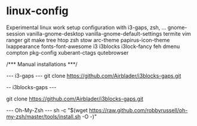 # linux-config
Experimental linux work setup configuration with i3-gaps, zsh, ...
gnome-session vanilla-gnome-desktop vanilla-gnome-default-settings 
termite vim ranger git make tree htop zsh stow 
arc-theme papirus-icon-theme lxappearance fonts-font-awesome 
i3 i3blocks i3lock-fancy feh dmenu compton 
pkg-config xuberant-ctags 
qutebrowser


/*** Manual installations ***/

--- i3-gaps ---
git clone https://github.com/Airblader/i3blocks-gaps.git

-- i3blocks-gaps ---

git clone https://github.com/Airblader/i3blocks-gaps.git

--- Oh-My-Zsh ---
sh -c "$(wget https://raw.github.com/robbyrussell/oh-my-zsh/master/tools/install.sh -O -)"

